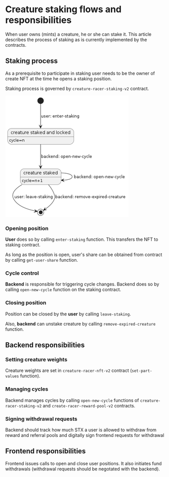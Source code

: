 # Creature staking flows and responsibilities

When user owns (mints) a creature, he or she can stake it. This
article describes the process of staking as is currently
implemented by the contracts. 
    
## Staking process

As a prerequisite to participate in staking user needs to be the
owner of create NFT at the time he opens a staking position. 

Staking process is governed by `creature-racer-staking-v2`
contract.


![](staking.png)

### Opening position
**User** does so by calling `enter-staking` function. This
transfers  the NFT to staking contract.

As long as the position is open, user's share can be obtained
from contract by calling `get-user-share` function.

### Cycle control

**Backend** is responsible for triggering cycle changes. Backend
does so by calling `open-new-cycle` function on the staking
contract.

### Closing position

Position can be closed by the **user** by calling
`leave-staking`.

Also, **backend** can unstake creature by calling
`remove-expired-creature` function.

## Backend responsibilities

### Setting creature weights

Creature weights are set in `creature-racer-nft-v2` contract
(`set-part-values` function).

### Managing cycles

Backend manages cycles by calling `open-new-cycle` functions of
`creature-racer-staking-v2` and `create-racer-reward-pool-v2`
contracts.

### Signing withdrawal requests

Backend should track how much STX a user is allowed to withdraw
from reward and referral pools and digitally sign frontend
requests for withdrawal

## Frontend responsibilities

Frontend issues calls to open and close user positions. It also
initiates fund withdrawals (withdrawal requests should be
negotated with the backend).
